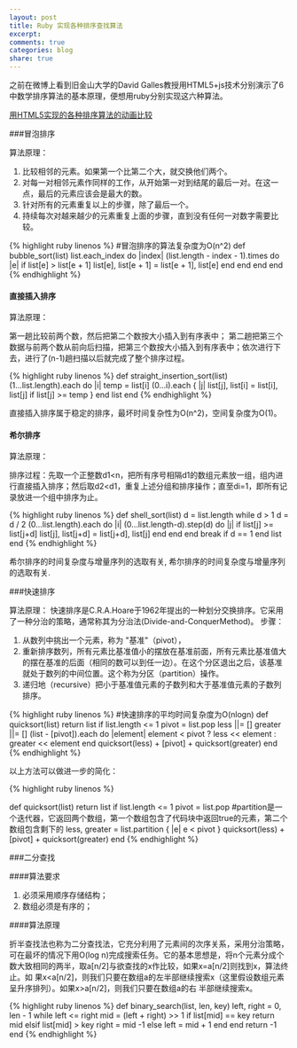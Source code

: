 ```yaml
---
layout: post
title: Ruby 实现各种排序查找算法
excerpt:
comments: true
categories: blog
share: true
---
```


之前在微博上看到旧金山大学的David Galles教授用HTML5+js技术分别演示了6中数学排序算法的基本原理，便想用ruby分别实现这六种算法。

[用HTML5实现的各种排序算法的动画比较](http://www.webhek.com/misc/comparison-sort/)

###冒泡排序

算法原理：

1. 比较相邻的元素。如果第一个比第二个大，就交换他们两个。
2. 对每一对相邻元素作同样的工作，从开始第一对到结尾的最后一对。在这一点，最后的元素应该会是最大的数。
3. 针对所有的元素重复以上的步骤，除了最后一个。
4. 持续每次对越来越少的元素重复上面的步骤，直到没有任何一对数字需要比较。

{% highlight ruby linenos %}
#冒泡排序的算法复杂度为O(n^2)
def bubble_sort(list)
    list.each_index do |index|
        (list.length - index - 1).times do |e|
            if list[e] > list[e + 1]
                list[e], list[e + 1] = list[e + 1], list[e]
            end
        end
    end
end
{% endhighlight %}

#### 直接插入排序

算法原理：

第一趟比较前两个数，然后把第二个数按大小插入到有序表中； 第二趟把第三个数据与前两个数从前向后扫描，把第三个数按大小插入到有序表中；依次进行下去，进行了(n-1)趟扫描以后就完成了整个排序过程。

{% highlight ruby linenos %}
def straight_insertion_sort(list)
  (1...list.length).each do |i|
    temp = list[i]
    (0...i).each { |j| list[j], list[i] = list[i], list[j] if list[j] >= temp }
  end
  list
end
{% endhighlight %}

直接插入排序属于稳定的排序，最坏时间复杂性为O(n^2)，空间复杂度为O(1)。

#### 希尔排序

算法原理：

排序过程：先取一个正整数d1<n，把所有序号相隔d1的数组元素放一组，组内进行直接插入排序；然后取d2<d1，重复上述分组和排序操作；直至di=1，即所有记录放进一个组中排序为止。

{% highlight ruby linenos %}
def shell_sort(list)
  d = list.length
  while d > 1
    d = d / 2
   (0...list.length).each do |i|
    (0...list.length-d).step(d) do |j|
     if list[j] >= list[j+d]
      list[j], list[j+d] = list[j+d], list[j]
     end
    end
   end
    break if d == 1
  end
  list
end
{% endhighlight %}

希尔排序的时间复杂度与增量序列的选取有关, 希尔排序的时间复杂度与增量序列的选取有关.

###快速排序

算法原理：
快速排序是C.R.A.Hoare于1962年提出的一种划分交换排序。它采用了一种分治的策略，通常称其为分治法(Divide-and-ConquerMethod)。
步骤：

1. 从数列中挑出一个元素，称为 "基准"（pivot），
2. 重新排序数列，所有元素比基准值小的摆放在基准前面，所有元素比基准值大的摆在基准的后面（相同的数可以到任一边）。在这个分区退出之后，该基准就处于数列的中间位置。这个称为分区（partition）操作。
3. 递归地（recursive）把小于基准值元素的子数列和大于基准值元素的子数列排序。

{% highlight ruby linenos %}
#快速排序的平均时间复杂度为O(nlogn)
def quicksort(list)
    return list if list.length <= 1
    pivot = list.pop
    less    ||= []
    greater ||= []
    (list - [pivot]).each do |element|
        element < pivot ? less << element : greater << element
    end
    quicksort(less) + [pivot] + quicksort(greater)
end
{% endhighlight %}

以上方法可以做进一步的简化：

{% highlight ruby linenos %}

def quicksort(list)
    return list if list.length <= 1
    pivot = list.pop
    #partition是一个迭代器，它返回两个数组，第一个数组包含了代码块中返回true的元素，第二个数组包含剩下的
    less, greater = list.partition { |e| e < pivot }
    quicksort(less) + [pivot] + quicksort(greater)
end
{% endhighlight %}

###二分查找

####算法要求

1. 必须采用顺序存储结构；
2. 数组必须是有序的；

####算法原理

折半查找法也称为二分查找法，它充分利用了元素间的次序关系，采用分治策略，可在最坏的情况下用O(log n)完成搜索任务。它的基本思想是，将n个元素分成个数大致相同的两半，取a[n/2]与欲查找的x作比较，如果x=a[n/2]则找到x，算法终止。如 果x<a[n/2]，则我们只要在数组a的左半部继续搜索x（这里假设数组元素呈升序排列）。如果x>a[n/2]，则我们只要在数组a的右 半部继续搜索x。

{% highlight ruby linenos %}
def binary_search(list, len, key)
    left, right = 0, len - 1
    while left <= right
        mid = (left + right) >> 1
        if list[mid] == key
            return mid
        elsif list[mid] > key
            right = mid -1
        else
            left = mid + 1
        end
    end
    return -1
end
{% endhighlight %}